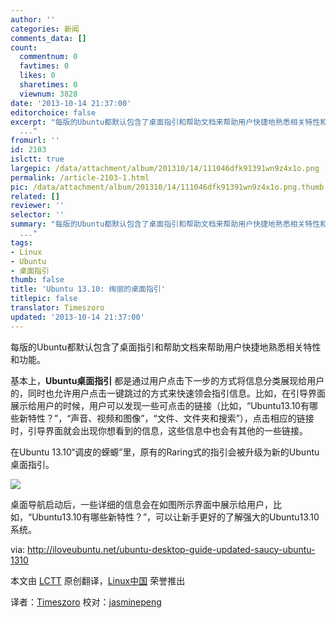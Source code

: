 ```yaml
---
author: ''
categories: 新闻
comments_data: []
count:
  commentnum: 0
  favtimes: 0
  likes: 0
  sharetimes: 0
  viewnum: 3828
date: '2013-10-14 21:37:00'
editorchoice: false
excerpt: "每版的Ubuntu都默认包含了桌面指引和帮助文档来帮助用户快捷地熟悉相关特性和功能。\r\n基本上，Ubuntu桌面指引 都是通过用户点击下一步的方式将信息分类展现给用户的，同时也允许用户点击一键跳过的方式来快速领会指引
  ..."
fromurl: ''
id: 2103
islctt: true
largepic: /data/attachment/album/201310/14/111046dfk91391wn9z4x1o.png
permalink: /article-2103-1.html
pic: /data/attachment/album/201310/14/111046dfk91391wn9z4x1o.png.thumb.jpg
related: []
reviewer: ''
selector: ''
summary: "每版的Ubuntu都默认包含了桌面指引和帮助文档来帮助用户快捷地熟悉相关特性和功能。\r\n基本上，Ubuntu桌面指引 都是通过用户点击下一步的方式将信息分类展现给用户的，同时也允许用户点击一键跳过的方式来快速领会指引
  ..."
tags:
- Linux
- Ubuntu
- 桌面指引
thumb: false
title: 'Ubuntu 13.10: 绚丽的桌面指引'
titlepic: false
translator: Timeszoro
updated: '2013-10-14 21:37:00'
---
```


每版的Ubuntu都默认包含了桌面指引和帮助文档来帮助用户快捷地熟悉相关特性和功能。


基本上，**Ubuntu桌面指引** 都是通过用户点击下一步的方式将信息分类展现给用户的，同时也允许用户点击一键跳过的方式来快速领会指引信息。比如，在引导界面展示给用户的时候，用户可以发现一些可点击的链接（比如，“Ubuntu13.10有哪些新特性？”，“声音、视频和图像”，“文件、文件夹和搜索”），点击相应的链接时，引导界面就会出现你想看到的信息，这些信息中也会有其他的一些链接。


在Ubuntu 13.10“调皮的蝾螈”里，原有的Raring式的指引会被升级为新的Ubuntu桌面指引。


![](/data/attachment/album/201310/14/111046dfk91391wn9z4x1o.png) 


桌面导航启动后，一些详细的信息会在如图所示界面中展示给用户，比如，“Ubuntu13.10有哪些新特性？”，可以让新手更好的了解强大的Ubuntu13.10系统。


 


via: <http://iloveubuntu.net/ubuntu-desktop-guide-updated-saucy-ubuntu-1310>


本文由 [LCTT](https://github.com/LCTT/TranslateProject) 原创翻译，[Linux中国](http://linux.cn/) 荣誉推出


译者：[Timeszoro](https://github.com/Timeszoro) 校对：[jasminepeng](https://github.com/jasminepeng)